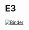 # E3 


[![Binder](https://mybinder.org/badge_logo.svg)](https://mybinder.org/v2/gh/GiveThanksAlways/interactive/if-you-are-reading-this-just-know-that-I-am-proud-of-you-ha-ha?labpath=%2FE3%2FE3.ipynb)
